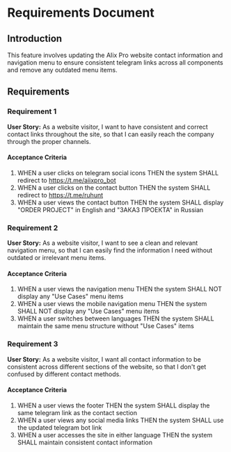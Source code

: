 # Requirements Document

## Introduction

This feature involves updating the AIix Pro website contact information and navigation menu to ensure consistent telegram links across all components and remove any outdated menu items.

## Requirements

### Requirement 1

**User Story:** As a website visitor, I want to have consistent and correct contact links throughout the site, so that I can easily reach the company through the proper channels.

#### Acceptance Criteria

1. WHEN a user clicks on telegram social icons THEN the system SHALL redirect to https://t.me/aiixpro_bot
2. WHEN a user clicks on the contact button THEN the system SHALL redirect to https://t.me/ruhunt
3. WHEN a user views the contact button THEN the system SHALL display "ORDER PROJECT" in English and "ЗАКАЗ ПРОЕКТА" in Russian

### Requirement 2

**User Story:** As a website visitor, I want to see a clean and relevant navigation menu, so that I can easily find the information I need without outdated or irrelevant menu items.

#### Acceptance Criteria

1. WHEN a user views the navigation menu THEN the system SHALL NOT display any "Use Cases" menu items
2. WHEN a user views the mobile navigation menu THEN the system SHALL NOT display any "Use Cases" menu items
3. WHEN a user switches between languages THEN the system SHALL maintain the same menu structure without "Use Cases" items

### Requirement 3

**User Story:** As a website visitor, I want all contact information to be consistent across different sections of the website, so that I don't get confused by different contact methods.

#### Acceptance Criteria

1. WHEN a user views the footer THEN the system SHALL display the same telegram link as the contact section
2. WHEN a user views any social media links THEN the system SHALL use the updated telegram bot link
3. WHEN a user accesses the site in either language THEN the system SHALL maintain consistent contact information